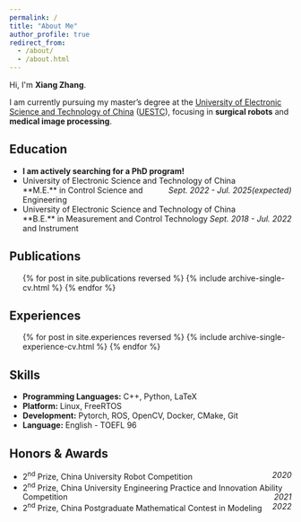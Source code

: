 ```yaml
---
permalink: /
title: "About Me"
author_profile: true
redirect_from: 
  - /about/
  - /about.html
---
```


Hi, I'm **Xiang Zhang**.

I am currently pursuing my master’s degree at the [University of Electronic Science and Technology of China](https://en.uestc.edu.cn/) ([UESTC](https://en.uestc.edu.cn/)), focusing in **surgical robots** and **medical image processing**.


## Education
* **I am actively searching for a PhD program!**
* <div>University of Electronic Science and Technology of China<span style="float:right"><i>Sept. 2022 - Jul. 2025(expected)</i></span></div>
  **M.E.** in Control Science and Engineering
* <div>University of Electronic Science and Technology of China<span style="float:right"><i>Sept. 2018 - Jul. 2022</i></span></div>
  **B.E.** in Measurement and Control Technology and Instrument


## Publications
<ul>{% for post in site.publications reversed %}
  {% include archive-single-cv.html %}
{% endfor %}</ul>


## Experiences
<ul>{% for post in site.experiences reversed %}
  {% include archive-single-experience-cv.html %}
{% endfor %}</ul>


## Skills
* **Programming Languages:** C++, Python, LaTeX
* **Platform:** Linux, FreeRTOS
* **Development:** Pytorch, ROS, OpenCV, Docker, CMake, Git
* **Language:** English - TOEFL 96

## Honors & Awards
* <div>2<sup>nd</sup> Prize, China University Robot Competition<span style="float:right"><i>2020</i></span></div>
* <div>2<sup>nd</sup> Prize, China University Engineering Practice and Innovation Ability Competition<span style="float:right"><i>2021</i></span></div>
* <div>2<sup>nd</sup> Prize, China Postgraduate Mathematical Contest in Modeling<span style="float:right"><i>2022</i></span></div>
